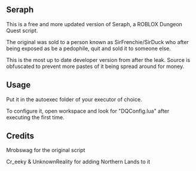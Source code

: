 ## Seraph

This is a free and more updated version of Seraph, a ROBLOX Dungeon Quest script.

The original was sold to a person known as SirFrenchie/SirDuck who after being exposed as be a pedophile, quit and sold it to someone else.

This is the most up to date developer version from after the leak. Source is obfuscated to prevent more pastes of it being spread around for money.

## Usage
Put it in the autoexec folder of your executor of choice.

To configure it, open workspace and look for "DQConfig.lua" after executing the first time.


## Credits
Mrobswag for the original script

Cr_eeky & UnknownReality for adding Northern Lands to it
